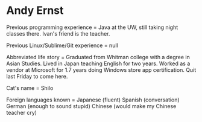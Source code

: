 Andy Ernst
==========
Previous programming experience = Java at the UW, still taking night classes there. Ivan's friend is the teacher.

Previous Linux/Sublime/Git experience = null

Abbreviated life story = Graduated from Whitman college with a degree in Asian Studies. Lived in Japan teaching English for two years. Worked as a vendor at Microsoft for 1.7 years doing Windows store app certification. Quit last Friday to come here.

Cat's name = Shilo

Foreign languages known = 	Japanese (fluent) 
							Spanish (conversation) 
							German (enough to sound stupid) 
							Chinese (would make my Chinese teacher cry)